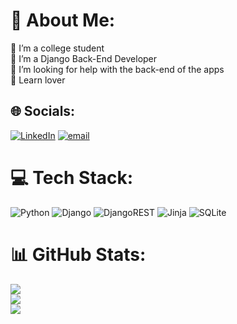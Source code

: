 # 💫 About Me:
🔭 I’m a college student <br>🐍 I’m a Django Back-End Developer<br>🤝 I’m looking for help with the back-end of the apps<br>🌱 Learn lover


## 🌐 Socials:
[![LinkedIn](https://img.shields.io/badge/LinkedIn-%230077B5.svg?logo=linkedin&logoColor=white)](https://linkedin.com/in/ruansanttos) [![email](https://img.shields.io/badge/Email-D14836?logo=gmail&logoColor=white)](mailto:ruanrodrigues393@gmail.com) 

# 💻 Tech Stack:
![Python](https://img.shields.io/badge/python-3670A0?style=flat&logo=python&logoColor=ffdd54) ![Django](https://img.shields.io/badge/django-%23092E20.svg?style=flat&logo=django&logoColor=white) ![DjangoREST](https://img.shields.io/badge/DJANGO-REST-ff1709?style=flat&logo=django&logoColor=white&color=ff1709&labelColor=gray) ![Jinja](https://img.shields.io/badge/jinja-white.svg?style=flat&logo=jinja&logoColor=black) ![SQLite](https://img.shields.io/badge/sqlite-%2307405e.svg?style=flat&logo=sqlite&logoColor=white)
# 📊 GitHub Stats:
![](https://github-readme-stats.vercel.app/api?username=santtos0x1&theme=vue-dark&hide_border=false&include_all_commits=false&count_private=false)<br/>
![](https://nirzak-streak-stats.vercel.app/?user=santtos0x1&theme=vue-dark&hide_border=false)<br/>
![](https://github-readme-stats.vercel.app/api/top-langs/?username=santtos0x1&theme=vue-dark&hide_border=false&include_all_commits=false&count_private=false&layout=compact)

<!-- Proudly created with GPRM ( https://gprm.itsvg.in ) -->
